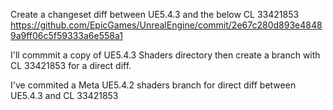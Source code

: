 Create a changeset diff between UE5.4.3 and the below CL 33421853
https://github.com/EpicGames/UnrealEngine/commit/2e67c280d893e48489a9ff06c5f59333a6e558a1

I'll commmit a copy of UE5.4.3 Shaders directory then create a branch with CL 33421853 for a direct diff.

I've commited a Meta UE5.4.2 shaders branch for direct diff between UE5.4.3 and CL 33421853

